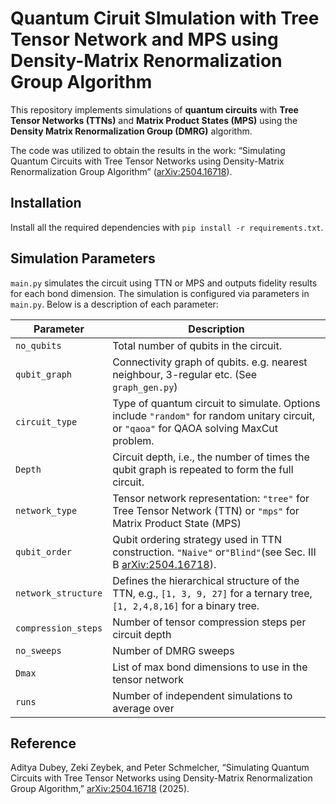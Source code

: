 # Quantum Ciruit SImulation with Tree Tensor Network and MPS using Density-Matrix Renormalization Group Algorithm 

This repository implements simulations of **quantum circuits** with **Tree Tensor Networks (TTNs)** and **Matrix Product States (MPS)** using the **Density Matrix Renormalization Group (DMRG)** algorithm. 

The code was utilized to obtain the results in the work: “Simulating Quantum Circuits with Tree Tensor Networks using Density-Matrix Renormalization Group Algorithm” ([arXiv:2504.16718](https://arxiv.org/abs/2504.16718)). 

## Installation
Install all the required dependencies with `pip install -r requirements.txt`.

## Simulation Parameters

 `main.py` simulates the circuit using TTN or MPS and outputs fidelity results for each bond dimension. The simulation is configured via parameters in `main.py`. Below is a description of each parameter:

| Parameter            | Description                                                                                      |
|----------------------|--------------------------------------------------------------------------------------------------|
| `no_qubits`          | Total number of qubits in the circuit. |
| `qubit_graph`        | Connectivity graph of qubits. e.g. nearest neighbour, 3-regular etc. (See `graph_gen.py`) |
| `circuit_type`       | Type of quantum circuit to simulate. Options include `"random"` for random unitary circuit, or `"qaoa"` for QAOA solving MaxCut problem. |
| `Depth`              | Circuit depth, i.e., the number of times the qubit graph is repeated to form the full circuit.|
| `network_type`       | Tensor network representation: `"tree"` for Tree Tensor Network (TTN) or `"mps"` for Matrix Product State (MPS) |
| `qubit_order`        | Qubit ordering strategy used in TTN construction. `"Naive"` or`"Blind"`(see Sec. III B [arXiv:2504.16718](https://arxiv.org/abs/2504.16718)). |
| `network_structure`  | Defines the hierarchical structure of the TTN, e.g., `[1, 3, 9, 27]` for a ternary tree, `[1, 2,4,8,16]` for a binary tree.  |
| `compression_steps`  | Number of tensor compression steps per circuit depth |
| `no_sweeps`          | Number of DMRG sweeps|
| `Dmax`               | List of max bond dimensions to use in the tensor network |
| `runs`               | Number of independent simulations to average over |


## Reference

Aditya Dubey, Zeki Zeybek, and Peter Schmelcher, “Simulating Quantum Circuits with Tree Tensor Networks using Density-Matrix Renormalization Group Algorithm,” [arXiv:2504.16718](https://arxiv.org/abs/2504.16718) (2025).
